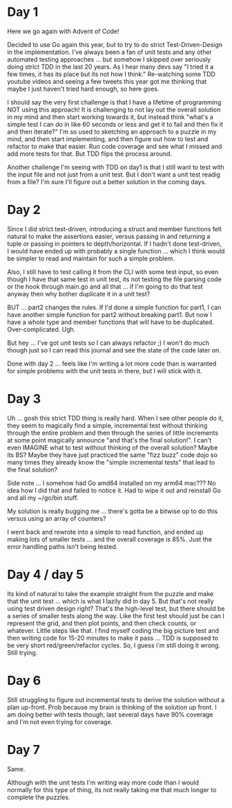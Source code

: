 # Day 1

Here we go again with Advent of Code!

Decided to use Go again this year, but to try to do strict Test-Driven-Design in the implementation.  I've always been a fan of unit tests and any other automated testing approaches ... but somehow I skipped over seriously doing strict TDD in the last 20 years.  As I hear many devs say "I tried it a few times, it has its place but its not how I think."  Re-watching some TDD youtube videos and seeing a few tweets this year got me thinking that maybe I just haven't tried hard enough, so here goes.

I should say the very first challenge is that I have a lifetime of programming NOT using this approach!  It is challenging to not lay out the overall solution in my mind and then start working towards it, but instead think "what's a simple test I can do in like 60 seconds or less and get it to fail and then fix it and then iterate?"  I'm so used to sketching an approach to a puzzle in my mind, and then start implementing, and then figure out how to test and refactor to make that easier.  Run code coverage and see what I missed and add more tests for that.  But TDD flips the process around.

Another challenge I'm seeing with TDD on day1 is that I still want to test with the input file and not just from a unit test.  But I don't want a unit test readig from a file?  I'm sure I'll figure out a better solution in the coming days.

# Day 2

Since I did strict test-driven, introducing a struct and member functions felt natural to make the assertions easier, versus passing in and returning a tuple or passing in pointers to depth/horizontal. If I hadn't done test-driven, I would have ended up with probably a single function ... which I think would be simpler to read and maintain for such a simple problem. 

Also, I still have to test calling it from the CLI with some test input, so even though I have that same test in unit test, its not testing the file parsing code or the hook through main.go and all that ... if I'm going to do that test anyway then why bother duplicate it in a unit test? 

BUT ... part2 changes the rules.  If I'd done a simple function for part1, I can have another simple function for part2 without breaking part1.  But now I have a whole type and member functions that will have to be duplicated.  Over-complicated.  Ugh.

But hey ... I've got unit tests so I can always refactor ;) I won't do much though just so I can read this journal and see the state of the code later on.

Done with day 2 ... feels like I'm writing a lot more code than is warranted for simple problems with the unit tests in there, but I will stick with it.  

# Day 3 

Uh ... gosh this strict TDD thing is really hard.  When I see other people do it, they seem to magically find a simple, incremental test without thinking through the entire problem and then through the series of little increments at some point magically announce "and that's the final solution!".  I can't even IMAGINE what to test without thinking of the overall solution?  Maybe its BS?  Maybe they have just practiced the same "fizz buzz" code dojo so many times they already know the "simple incremental tests" that lead to the final solution?

Side note ... I somehow had Go amd64 installed on my arm64 mac???  No idea how I did that and failed to notice it.  Had to wipe it out and reinstall Go and all my ~/go/bin stuff.

My solution is really bugging me ... there's gotta be a bitwise op to do this versus using an array of counters?

I went back and rewrote into a simple to read function, and ended up making lots of smaller tests ... and the overall coverage is 85%.  Just the error handling paths isn't being tested.  

# Day 4 / day 5

Its kind of natural to take the example straight from the puzzle and make that the unit test ... which is what I lazily did in day 5.  But that's not really using test driven design right?  That's the high-level test, but there should be a series of smaller tests along the way.  Like the first test should just be can I represent the grid, and then plot points, and then check counts, or whatever.  Little steps like that.  I find myself coding the big picture test and then writing code for 15-20 minutes to make it pass ... TDD is supposed to be very short red/green/refactor cycles.  So, I guess i'm still doing it wrong.  Still trying.

# Day 6

Still struggling to figure out incremental tests to derive the solution without a plan up-front.  Prob because my brain is thinking of the solution up front.  I am doing better with tests though, last several days have 90% coverage and I'm not even trying for coverage.  

# Day 7

Same.

Although with the unit tests I'm writing way more code than I would normally for this type of thing, its not really taking me that much longer to complete the puzzles.

